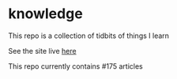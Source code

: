 # knowledge

This repo is a collection of tidbits of things I learn

See the site live [here](https://mark1626.github.io/knowledge/)

This repo currently contains #175 articles

